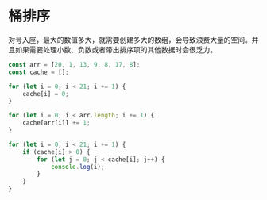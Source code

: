 # 桶排序

对号入座，最大的数值多大，就需要创建多大的数组，会导致浪费大量的空间。并且如果需要处理小数、负数或者带出排序项的其他数据时会很乏力。

```js
const arr = [20, 1, 13, 9, 8, 17, 8];
const cache = [];

for (let i = 0; i < 21; i += 1) {
    cache[i] = 0;
}

for (let i = 0; i < arr.length; i += 1) {
    cache[arr[i]] += 1; 
}

for (let i = 0; i < 21; i += 1) {
    if (cache[i] > 0) {
        for (let j = 0; j < cache[i]; j++) {
            console.log(i);
        }
    }
}

```